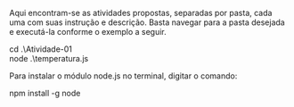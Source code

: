 Aqui encontram-se as atividades propostas, separadas por pasta, cada uma com suas instrução e descrição. Basta navegar para a pasta desejada e executá-la conforme o exemplo a seguir.

cd .\Atividade-01\
node .\temperatura.js

Para instalar o módulo node.js no terminal, digitar o comando:

npm install -g node
